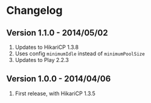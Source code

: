 # Changelog 

## Version 1.1.0 - 2014/05/02

1. Updates to HikariCP 1.3.8
2. Uses config `minimumIdle` instead of `minimumPoolSize`
3. Updates to Play 2.2.3

## Version 1.0.0 - 2014/04/06

1. First release, with HikariCP 1.3.5
